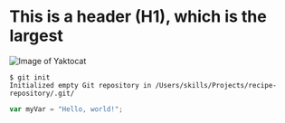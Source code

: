 # This is a header (H1), which is the largest 

![Image of Yaktocat](https://octodex.github.com/images/yaktocat.png) 


```
$ git init
Initialized empty Git repository in /Users/skills/Projects/recipe-repository/.git/
```

``` javascript
var myVar = "Hello, world!";
```
